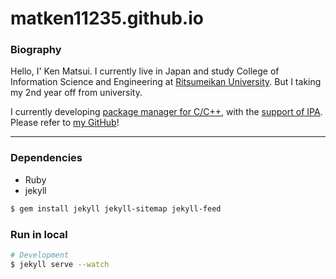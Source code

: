 # matken11235.github.io

### Biography
Hello, I' Ken Matsui.
I currently live in Japan and study College of Information Science and Engineering at [Ritsumeikan University](http://www.ritsumei.ac.jp).
But I taking my 2nd year off from university.

I currently developing [package manager for C/C++](https://github.com/poacpm), with the [support of IPA](https://www.ipa.go.jp/jinzai/mitou/2018/gaiyou_t-2).
Please refer to [my GitHub](https://github.com/matken11235)!

---
### Dependencies
* Ruby
* jekyll

```bash
$ gem install jekyll jekyll-sitemap jekyll-feed
```

### Run in local
```bash
# Development
$ jekyll serve --watch
```

